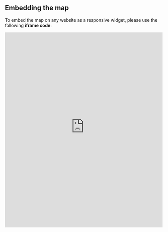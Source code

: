 ## Embedding the map

To embed the map on any website as a responsive widget, please use the following **iframe code**:

<iframe title="Euranet Map" aria-label="Map" id="euranet-map-amphetamine-consumption-europe" src="https://map-amphetamine.vercel.app" scrolling="no" frameborder="0"style="width: 0; min-width: 100% !important; border: none;" height="624"></iframe><script type="text/javascript">window.addEventListener("message",e=>{if("https://map-amphetamine.vercel.app"!==e.origin)return;let t=e.data;if(t.height){document.getElementById("euranet-map-amphetamine-consumption-europe").height=t.height+"px"}},!1)</script>